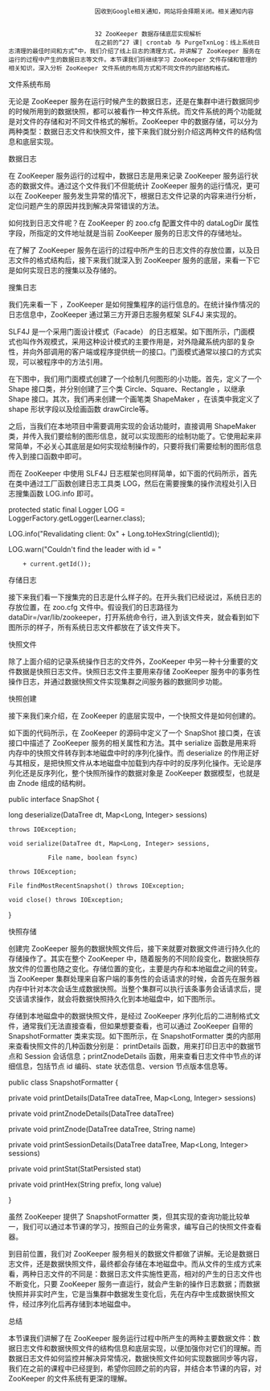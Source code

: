 
                            
                            因收到Google相关通知，网站将会择期关闭。相关通知内容
                            
                            
                            32 ZooKeeper 数据存储底层实现解析
                            在之前的“27 课| crontab 与 PurgeTxnLog：线上系统日志清理的最佳时间和方式”中，我们介绍了线上日志的清理方式，并讲解了 ZooKeeper 服务在运行的过程中产生的数据日志等文件。本节课我们将继续学习 ZooKeeper 文件存储和管理的相关知识，深入分析 ZooKeeper 文件系统的布局方式和不同文件的内部结构格式。

文件系统布局

无论是 ZooKeeper 服务在运行时候产生的数据日志，还是在集群中进行数据同步的时候所用到的数据快照，都可以被看作一种文件系统。而文件系统的两个功能就是对文件的存储和对不同文件格式的解析。ZooKeeper 中的数据存储，可以分为两种类型：数据日志文件和快照文件，接下来我们就分别介绍这两种文件的结构信息和底层实现。

数据日志

在 ZooKeeper 服务运行的过程中，数据日志是用来记录 ZooKeeper 服务运行状态的数据文件。通过这个文件我们不但能统计 ZooKeeper 服务的运行情况，更可以在 ZooKeeper 服务发生异常的情况下，根据日志文件记录的内容来进行分析，定位问题产生的原因并找到解决异常错误的方法。

如何找到日志文件呢？在 ZooKeeper 的 zoo.cfg 配置文件中的 dataLogDir 属性字段，所指定的文件地址就是当前 ZooKeeper 服务的日志文件的存储地址。

在了解了 ZooKeeper 服务在运行的过程中所产生的日志文件的存放位置，以及日志文件的格式结构后，接下来我们就深入到 ZooKeeper 服务的底层，来看一下它是如何实现日志的搜集以及存储的。

搜集日志

我们先来看一下 ，ZooKeeper 是如何搜集程序的运行信息的。在统计操作情况的日志信息中，ZooKeeper 通过第三方开源日志服务框架 SLF4J 来实现的。

SLF4J 是一个采用门面设计模式（Facade） 的日志框架。如下图所示，门面模式也叫作外观模式，采用这种设计模式的主要作用是，对外隐藏系统内部的复杂性，并向外部调用的客户端或程序提供统一的接口。门面模式通常以接口的方式实现，可以被程序中的方法引用。

在下图中，我们用门面模式创建了一个绘制几何图形的小功能。首先，定义了一个 Shape 接口类，并分别创建了三个类 Circle、Square、Rectangle ，以继承 Shape 接口。其次，我们再来创建一个画笔类 ShapeMaker ，在该类中我定义了 shape 形状字段以及绘画函数 drawCircle等。



之后，当我们在本地项目中需要调用实现的会话功能时，直接调用 ShapeMaker 类，并传入我们要绘制的图形信息，就可以实现图形的绘制功能了。它使用起来非常简单，不必关心其底层是如何实现绘制操作的，只要将我们需要绘制的图形信息传入到接口函数中即可。

而在 ZooKeeper 中使用 SLF4J 日志框架也同样简单，如下面的代码所示，首先在类中通过工厂函数创建日志工具类 LOG，然后在需要搜集的操作流程处引入日志搜集函数 LOG.info 即可。

protected static final Logger LOG = LoggerFactory.getLogger(Learner.class);

LOG.info("Revalidating client: 0x" + Long.toHexString(clientId));

LOG.warn("Couldn't find the leader with id = "

        + current.getId());


存储日志

接下来我们看一下搜集完的日志是什么样子的。在开头我们已经说过，系统日志的存放位置，在 zoo.cfg 文件中。假设我们的日志路径为dataDir=/var/lib/zookeeper，打开系统命令行，进入到该文件夹，就会看到如下图所示的样子，所有系统日志文件都放在了该文件夹下。



快照文件

除了上面介绍的记录系统操作日志的文件外，ZooKeeper 中另一种十分重要的文件数据是快照日志文件。快照日志文件主要用来存储 ZooKeeper 服务中的事务性操作日志，并通过数据快照文件实现集群之间服务器的数据同步功能。

快照创建

接下来我们来介绍，在 ZooKeeper 的底层实现中，一个快照文件是如何创建的。

如下面的代码所示，在 ZooKeeper 的源码中定义了一个 SnapShot 接口类，在该接口中描述了 ZooKeeper 服务的相关属性和方法。其中 serialize 函数是用来将内存中的快照文件转存到本地磁盘中时的序列化操作。而 deserialize 的作用正好与其相反，是把快照文件从本地磁盘中加载到内存中时的反序列化操作。无论是序列化还是反序列化，整个快照所操作的数据对象是 ZooKeeper 数据模型，也就是由 Znode 组成的结构树。

public interface SnapShot {

  long deserialize(DataTree dt, Map<Long, Integer> sessions) 

    throws IOException;

    void serialize(DataTree dt, Map<Long, Integer> sessions,

               File name, boolean fsync)

    throws IOException;

    File findMostRecentSnapshot() throws IOException;

    void close() throws IOException;

}


快照存储

创建完 ZooKeeper 服务的数据快照文件后，接下来就要对数据文件进行持久化的存储操作了。其实在整个 ZooKeeper 中，随着服务的不同阶段变化，数据快照存放文件的位置也随之变化。存储位置的变化，主要是内存和本地磁盘之间的转变。当 ZooKeeper 集群处理来自客户端的事务性的会话请求的时候，会首先在服务器内存中针对本次会话生成数据快照。当整个集群可以执行该条事务会话请求后，提交该请求操作，就会将数据快照持久化到本地磁盘中，如下图所示。



存储到本地磁盘中的数据快照文件，是经过 ZooKeeper 序列化后的二进制格式文件，通常我们无法直接查看，但如果想要查看，也可以通过 ZooKeeper 自带的 SnapshotFormatter 类来实现。如下图所示，在 SnapshotFormatter 类的内部用来查看快照文件的几种函数分别是： printDetails 函数，用来打印日志中的数据节点和 Session 会话信息；printZnodeDetails 函数，用来查看日志文件中节点的详细信息，包括节点 id 编码、state 状态信息、version 节点版本信息等。

public class SnapshotFormatter {

  private void printDetails(DataTree dataTree, Map<Long, Integer> sessions) 

  private void printZnodeDetails(DataTree dataTree) 

  private void printZnode(DataTree dataTree, String name)

  private void printSessionDetails(DataTree dataTree, Map<Long, Integer> sessions) 

  private void printStat(StatPersisted stat)

  private void printHex(String prefix, long value) 

}


虽然 ZooKeeper 提供了 SnapshotFormatter 类，但其实现的查询功能比较单一，我们可以通过本节课的学习，按照自己的业务需求，编写自己的快照文件查看器。

到目前位置，我们对 ZooKeeper 服务相关的数据文件都做了讲解。无论是数据日志文件，还是数据快照文件，最终都会存储在本地磁盘中。而从文件的生成方式来看，两种日志文件的不同是：数据日志文件实施性更高，相对的产生的日志文件也不断变化，只要 ZooKeeper 服务一直运行，就会产生新的操作日志数据；而数据快照并非实时产生，它是当集群中数据发生变化后，先在内存中生成数据快照文件，经过序列化后再存储到本地磁盘中。

总结

本节课我们讲解了在 ZooKeeper 服务运行过程中所产生的两种主要数据文件：数据日志文件和数据快照文件的结构信息和底层实现，以便加强你对它们的理解。而数据日志文件如何监控并解决异常情况，数据快照文件如何实现数据同步等内容，我们在之前的课程中已经提到，希望你回顾之前的内容，并结合本节课的内容，对 ZooKeeper 的文件系统有更深的理解。

                        
                        
                            